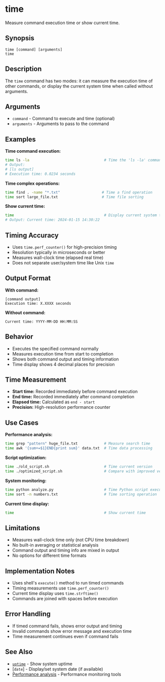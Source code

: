 # time

Measure command execution time or show current time.

## Synopsis

```
time [command] [arguments]
time
```

## Description

The `time` command has two modes: it can measure the execution time of other commands, or display the current system time when called without arguments.

## Arguments

- `command` - Command to execute and time (optional)
- `arguments` - Arguments to pass to the command

## Examples

**Time command execution:**
```bash
time ls -la                                  # Time the 'ls -la' command
# Output:
# [ls output]
# Execution time: 0.0234 seconds
```

**Time complex operations:**
```bash
time find . -name "*.txt"                   # Time a find operation
time sort large_file.txt                    # Time file sorting
```

**Show current time:**
```bash
time                                         # Display current system time
# Output: Current time: 2024-01-15 14:30:22
```

## Timing Accuracy

- Uses `time.perf_counter()` for high-precision timing
- Resolution typically in microseconds or better
- Measures wall-clock time (elapsed real time)
- Does not separate user/system time like Unix `time`

## Output Format

**With command:**
```
[command output]
Execution time: X.XXXX seconds
```

**Without command:**
```
Current time: YYYY-MM-DD HH:MM:SS
```

## Behavior

- Executes the specified command normally
- Measures execution time from start to completion
- Shows both command output and timing information
- Time display shows 4 decimal places for precision

## Time Measurement

- **Start time:** Recorded immediately before command execution
- **End time:** Recorded immediately after command completion
- **Elapsed time:** Calculated as `end - start`
- **Precision:** High-resolution performance counter

## Use Cases

**Performance analysis:**
```bash
time grep "pattern" huge_file.txt            # Measure search time
time awk '{sum+=$1}END{print sum}' data.txt  # Time data processing
```

**Script optimization:**
```bash
time ./old_script.sh                         # Time current version
time ./optimized_script.sh                   # Compare with improved version
```

**System monitoring:**
```bash
time python analyze.py                       # Time Python script execution
time sort -n numbers.txt                     # Time sorting operation
```

**Current time display:**
```bash
time                                         # Show current time
```

## Limitations

- Measures wall-clock time only (not CPU time breakdown)
- No built-in averaging or statistical analysis
- Command output and timing info are mixed in output
- No options for different time formats

## Implementation Notes

- Uses shell's `execute()` method to run timed commands
- Timing measurements use `time.perf_counter()`
- Current time display uses `time.strftime()`
- Commands are joined with spaces before execution

## Error Handling

- If timed command fails, shows error output and timing
- Invalid commands show error message and execution time
- Time measurement continues even if command fails

## See Also

- [`uptime`](uptime.md) - Show system uptime
- [`date`] - Display/set system date (if available)
- [Performance analysis](../../README.md#performance) - Performance monitoring tools